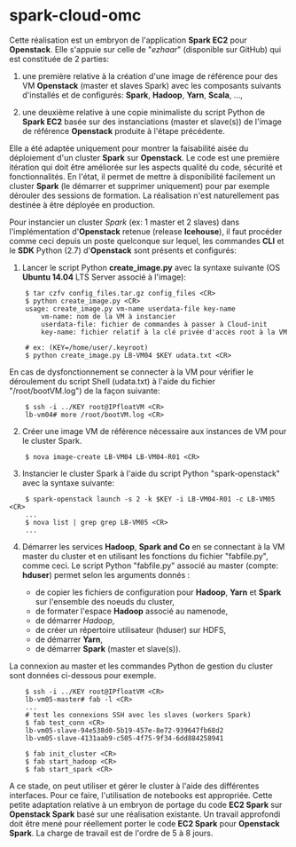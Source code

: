 # spark-cloud-omc
Cette réalisation est un embryon de l'application **Spark EC2** pour **Openstack**. Elle s'appuie sur celle de "_ezhaar_" (disponible sur GitHub) qui est constituée de 2 parties:

1. une première relative à la création d'une image de référence pour des VM **Openstack** (master et slaves Spark) avec les composants suivants d'installés et de configurés: **Spark**, **Hadoop**, **Yarn**, **Scala**, ...,

2. une deuxième relative à une copie minimaliste du script Python de **Spark EC2** basée sur des instanciations (master et slave(s)) de l'image de référence **Openstack** produite à l'étape précédente.

Elle a été adaptée uniquement pour montrer la faisabilité aisée du déploiement d'un cluster **Spark** sur **Openstack**. Le code est une première itération qui doit être améliorée sur les aspects qualité du code, sécurité et fonctionnalités. En l'état, il permet de mettre à disponibilité facilement un cluster **Spark** (le démarrer et supprimer uniquement) pour par exemple dérouler des sessions de formation. La réalisation n'est naturellement pas destinée à être déployée en production.

Pour instancier un cluster *Spark* (ex: 1 master et 2 slaves) dans l'implémentation d'**Openstack** retenue (release **Icehouse**), il faut procéder comme ceci depuis un poste quelconque sur lequel, les commandes **CLI** et le **SDK** Python (2.7) d'**Openstack** sont présents et configurés:

1) Lancer le script Python **create_image.py** avec la syntaxe suivante (OS **Ubuntu 14.04** LTS Server associé à l'image):

```
    $ tar czfv config_files.tar.gz config_files <CR>
    $ python create_image.py <CR>
    usage: create_image.py vm-name userdata-file key-name
        vm-name: nom de la VM à instancier
        userdata-file: fichier de commandes à passer à Cloud-init
        key-name: fichier relatif à la clé privée d'accès root à la VM
    
    # ex: (KEY=/home/user/.keyroot)
    $ python create_image.py LB-VM04 $KEY udata.txt <CR>
```

  En cas de dysfonctionnement se connecter à la VM pour vérifier le déroulement du script Shell (udata.txt) à l'aide du fichier "/root/bootVM.log") de la façon suivante:

```
    $ ssh -i ../KEY root@IPfloatVM <CR>
    lb-vm04# more /root/bootVM.log <CR>
```

2) Créer une image VM de référence nécessaire aux instances de VM pour le cluster Spark.


```
    $ nova image-create LB-VM04 LB-VM04-R01 <CR>
```

3) Instancier le cluster Spark à l'aide du script Python "spark-openstack" avec la syntaxe suivante:

```
    $ spark-openstack launch -s 2 -k $KEY -i LB-VM04-R01 -c LB-VM05 <CR>
    ...
    $ nova list | grep grep LB-VM05 <CR>
    ...
```

4) Démarrer les services **Hadoop**, **Spark and Co** en se connectant à la VM master du cluster et en utilisant les fonctions du fichier "fabfile.py", comme ceci. Le script Python "fabfile.py" associé au master (compte: **hduser**) permet selon les arguments donnés :

    * de copier les fichiers de configuration pour **Hadoop**, **Yarn** et **Spark** sur l'ensemble des noeuds du cluster,
    * de formater l'espace **Hadoop** associé au namenode,
    * de démarrer *Hadoop*,
    * de créer un répertoire utilisateur (hduser) sur HDFS,
    * de démarrer **Yarn**,
    * de démarrer **Spark** (master et slave(s)).

La connexion au master et les commandes Python de gestion du cluster sont données ci-dessous pour exemple.

```
    $ ssh -i ../KEY root@IPfloatVM <CR>
    lb-vm05-master# fab -l <CR>
    ...
    # test les connexions SSH avec les slaves (workers Spark)
    $ fab test_conn <CR>
    lb-vm05-slave-94e538d0-5b19-457e-8e72-939647fb68d2
    lb-vm05-slave-4131aab9-c505-4f75-9f34-6dd884258941
    
    $ fab init_cluster <CR>
    $ fab start_hadoop <CR>
    $ fab start_spark <CR>
```

A ce stade, on peut utiliser et gérer le cluster à l'aide des différentes interfaces. Pour ce faire, l'utilisation de notebooks est appropriée. Cette petite adaptation relative à un embryon de portage du code **EC2 Spark** sur **Openstack Spark** basé sur une réalisation existante. Un travail approfondi doit être mené pour réellement porter le code **EC2 Spark** pour **Openstack Spark**. La charge de travail est de l'ordre de 5 à 8 jours.

